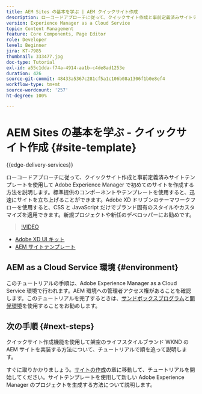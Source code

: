 ```yaml
---
title: AEM Sites の基本を学ぶ | AEM クイックサイト作成
description: ローコードアプローチに従って、クイックサイト作成と事前定義済みサイトテンプレートを使用して Adobe Experience Manager で初めてのサイトを作成する方法を説明します。標準提供のコンポーネントやテンプレートを使用すると、迅速にサイトを立ち上げることができます。Adobe XD ドリブンのテーマワークフローを使用すると、CSS と JavaScript だけでブランド固有のスタイルやカスタマイズを適用できます。新規プロジェクトや新任のデベロッパーにお勧めです。
version: Experience Manager as a Cloud Service
topic: Content Management
feature: Core Components, Page Editor
role: Developer
level: Beginner
jira: KT-7985
thumbnail: 333477.jpg
doc-type: Tutorial
exl-id: a55c1dda-f74a-4914-aa1b-c4de8ad1253e
duration: 426
source-git-commit: 48433a5367c281cf5a1c106b08a1306f1b0e8ef4
workflow-type: tm+mt
source-wordcount: '257'
ht-degree: 100%

---
```


# AEM Sites の基本を学ぶ - クイックサイト作成 {#site-template}

{{edge-delivery-services}}

ローコードアプローチに従って、クイックサイト作成と事前定義済みサイトテンプレートを使用して Adobe Experience Manager で初めてのサイトを作成する方法を説明します。標準提供のコンポーネントやテンプレートを使用すると、迅速にサイトを立ち上げることができます。Adobe XD ドリブンのテーマワークフローを使用すると、CSS と JavaScript だけでブランド固有のスタイルやカスタマイズを適用できます。新規プロジェクトや新任のデベロッパーにお勧めです。

>[!VIDEO](https://video.tv.adobe.com/v/333477?quality=12&learn=on)

* [Adobe XD UI キット](https://github.com/adobe/aem-site-template-basic/blob/main/files/wireframe.xd)
* [AEM サイトテンプレート](https://github.com/adobe/aem-site-template-basic)

## AEM as a Cloud Service 環境 {#environment}

このチュートリアルの手順は、Adobe Experience Manager as a Cloud Service 環境で行われます。AEM 環境への管理者アクセス権があることを確認します。このチュートリアルを完了するときは、[サンドボックスプログラム](https://experienceleague.adobe.com/docs/experience-manager-cloud-service/onboarding/getting-access/sandbox-programs/introduction-sandbox-programs.html?lang=ja)と[開発環境](https://experienceleague.adobe.com/docs/experience-manager-cloud-service/implementing/using-cloud-manager/manage-environments.html?lang=ja)を使用することをお勧めします。

## 次の手順 {#next-steps}

クイックサイト作成機能を使用して架空のライフスタイルブランド WKND の AEM サイトを実装する方法について、チュートリアルで順を追って説明します。

すぐに取りかかりましょう。[サイトの作成](create-site.md)の章に移動して、チュートリアルを開始してください。サイトテンプレートを使用して新しい Adobe Experience Manager のプロジェクトを生成する方法について説明します。
